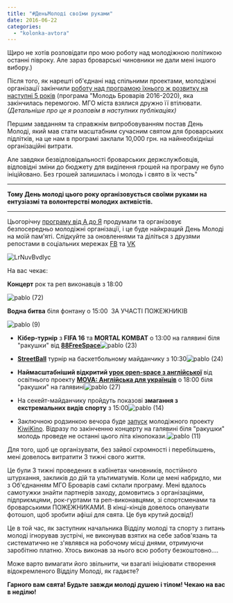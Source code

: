 ```yaml
---
title: "#ДеньМолоді своїми руками"
date: 2016-06-22
categories: 
  - "kolonka-avtora"
---
```


Щиро не хотів розповідати про мою роботу над молодіжною політикою останні півроку. Але зараз броварські чиновники не дали мені іншого вибору.)

Після того, як нарешті об'єднані над спільними проектами, молодіжні організації закінчили [роботу над програмою їхнього ж розвитку на наступні 5 років](https://mpz.brovary.org/brovarska-molod-na-odyn-den-peretvoryly-miskradu-u-world-cafe/) (програма "Молодь Броварів 2016-2020), яка закінчилась перемогою. МГО міста взялися дружно її втілювати. _(Детальніше про це я розповім в наступних публікаціях)_

Першим завданням та справжнім випробовуванням постав День Молоді, який мав стати масштабним сучасним святом для броварських підлітків, на це нам в програмі заклали 10,000 грн. на найнеобхідніші організаційні витрати.

Але завдяки безвідповідальності броварських держслужбовців, відповідні зміни до бюджету для виділення грошей на програму не було ініційовано. Без грошей залишилась і молодь і свято в їх честь"

* * *

**Тому День молоді цього року організовується своїми руками на ентузіазмі та волонтерстві молодих активістів.**

* * *

Цьогорічну [програму від А до Я](https://docs.google.com/spreadsheets/d/19ZpYF5uK29ROpr0YPCNcP4D6k_L7TeAaH8XJVNLxKn4/edit#gid=0) продумали та організовує безпосередньо молодіжні організації, і це буде найкращий День Молоді на моїй пам'яті. Слідкуйте за оновленнями та діліться з друзями репостами в соціальних мережах [FB](https://www.facebook.com/events/263398737350401/) та [VK](https://vk.com/den_molodi_u_brovarah)

![LrNuvBvdlyc](https://mpz.brovary.org/wp-content/uploads/2016/06/LrNuvBvdlyc.jpg)

На вас чекає:

**Концерт** рок та реп виконавців з 18:00

![pablo (72)](https://mpz.brovary.org/wp-content/uploads/2016/06/pablo-72.png)

**Водна битва** біля фонтану о 15:00  ЗА УЧАСТІ ПОЖЕЖНИКІВ

![pablo (9)](https://mpz.brovary.org/wp-content/uploads/2016/06/pablo-9.png)

- **Кібер-турнір** з **FIFA 16** та **MORTAL KOMBAT** о 13:00 на галявині біля "ракушки" від [**88FreeSpace**](https://vk.com/88freespace)![pablo (23)](https://mpz.brovary.org/wp-content/uploads/2016/06/pablo-23.png)

- [**StreetBall**](https://vk.com/mobi_cup) турнір на баскетбольному майданчику з 10:30![pablo (24)](https://mpz.brovary.org/wp-content/uploads/2016/06/pablo-24.png)

- **Наймасштабніший відкритий [урок open-space з англійської](https://www.facebook.com/events/625360864289872/)** від освітнього проекту [**MOVA: Англійська для українців**](https://www.facebook.com/mova8/?fref=ts) о 18:00 біля "ракушки" на галявині![pablo (27)](https://mpz.brovary.org/wp-content/uploads/2016/06/pablo-27.png)

- На секейт-майданчику пройдуть показові **змагання з екстремальних видів спорту** з 15:00![pablo (14)](https://mpz.brovary.org/wp-content/uploads/2016/06/pablo-14.png)

- Заключною родзинкою вечора буде [запуск](https://vk.com/kiwiopening) молодіжного проекту [KiwiKino](https://vk.com/kiwikino). Відразу по закінченню концерту на галявині біля "ракушки" молодь проведе не останні цього літа кінопокази.![pablo (11)](https://mpz.brovary.org/wp-content/uploads/2016/06/pablo-11.png)

Для того, щоб це організувати, без зайвої скромності і перебільшень, мені довелось витратити 3 тижні свого життя.

Це були 3 тижні проведених в кабінетах чиновників, постійного штурхання, закликів до дій та ультиматумів. Коли це мені набридло, ми з Об'єднанням МГО Броварів самі склали програму. Мені вдалось самотужки знайти партнерів заходу, домовитись з організаціями, підприємцями, рок-гуртами та реп-виконавцями, зі спортсменами та броварськими ПОЖЕЖНИКАМИ. В кінці-кінців довелось опанувати фотошоп, щоб зробити афіші для свята. Це був крутий досвід!)

Це в той час, як заступник начальника Відділу молоді та спорту з питань молоді ігнорував зустрічі, не виконував взятих на себе забов'язань та систематично не з'являвся на робочому місці днями, отримуючи заробітню платню. Хтось виконав за нього всю роботу безкоштовно....

Може варто вимагати його звільнити, чи взагалі ініціювати створення відокремленого Відділу Молоді, як гадаєте?

**Гарного вам свята! Будьте завжди молоді душею і тілом! Чекаю на вас в неділю!**
